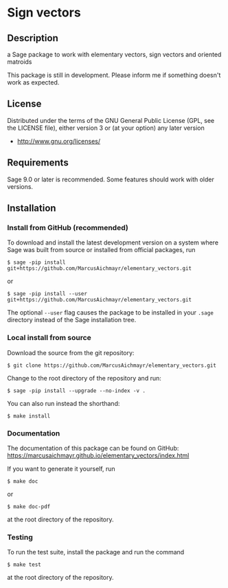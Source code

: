 # Sign vectors

## Description

a Sage package to work with elementary vectors, sign vectors and oriented matroids

This package is still in development. Please inform me if something doesn't work as expected.

## License

Distributed under the terms of the GNU General Public License (GPL, see the
LICENSE file), either version 3 or (at your option) any later version

- http://www.gnu.org/licenses/

## Requirements

Sage 9.0 or later is recommended. Some features should work with older versions.

## Installation

### Install from GitHub (recommended)

To download and install the latest development version on a system where Sage
was built from source or installed from official packages, run

    $ sage -pip install git+https://github.com/MarcusAichmayr/elementary_vectors.git

or

    $ sage -pip install --user git+https://github.com/MarcusAichmayr/elementary_vectors.git

The optional `--user` flag causes the package to be installed in your `.sage` directory instead of the Sage installation tree.

### Local install from source

Download the source from the git repository:

    $ git clone https://github.com/MarcusAichmayr/elementary_vectors.git

Change to the root directory of the repository and run:

    $ sage -pip install --upgrade --no-index -v .

You can also run instead the shorthand:

    $ make install

### Documentation

The documentation of this package can be found on GitHub:
https://marcusaichmayr.github.io/elementary_vectors/index.html

If you want to generate it yourself, run

    $ make doc

or

    $ make doc-pdf

at the root directory of the repository.

### Testing

To run the test suite, install the package and run the command

    $ make test

at the root directory of the repository.
